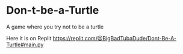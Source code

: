 # Don-t-be-a-Turtle
A game where you try not to be a turtle

Here it is on Replit
https://replit.com/@BigBadTubaDude/Dont-Be-A-Turtle#main.py

